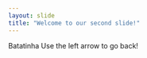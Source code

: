 ```yaml
---
layout: slide
title: "Welcome to our second slide!"
---
```

Batatinha
Use the left arrow to go back!
